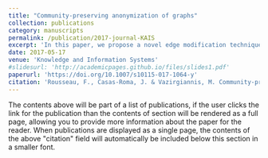 ```yaml
---
title: "Community-preserving anonymization of graphs"
collection: publications
category: manuscripts
permalink: /publication/2017-journal-KAIS
excerpt: 'In this paper, we propose a novel edge modification technique that better preserves the communities of a graph while anonymizing it. By maintaining the core number sequence of a graph, its coreness, we retain most of the information contained in the network while allowing changes in the degree sequence, i. e. obfuscating the visible data an attacker has access to. We reach a better trade-off between data privacy and data utility than with existing methods by capitalizing on the slack between apparent degree (node degree) and true degree (node core number). Our extensive experiments on six diverse standard network datasets support this claim. Our framework compares our method to other that are used as proxies for privacy protection in the relevant literature. We demonstrate that our method leads to higher data utility preservation, especially in clustering, for the same levels of randomization and k-anonymity.'
date: 2017-05-17
venue: 'Knowledge and Information Systems'
#slidesurl: 'http://academicpages.github.io/files/slides1.pdf'
paperurl: 'https://doi.org/10.1007/s10115-017-1064-y'
citation: 'Rousseau, F., Casas-Roma, J. & Vazirgiannis, M. Community-preserving anonymization of graphs. Knowl Inf Syst 54, 315–343 (2018). https://doi.org/10.1007/s10115-017-1064-y'
---
```


The contents above will be part of a list of publications, if the user clicks the link for the publication than the contents of section will be rendered as a full page, allowing you to provide more information about the paper for the reader. When publications are displayed as a single page, the contents of the above "citation" field will automatically be included below this section in a smaller font.